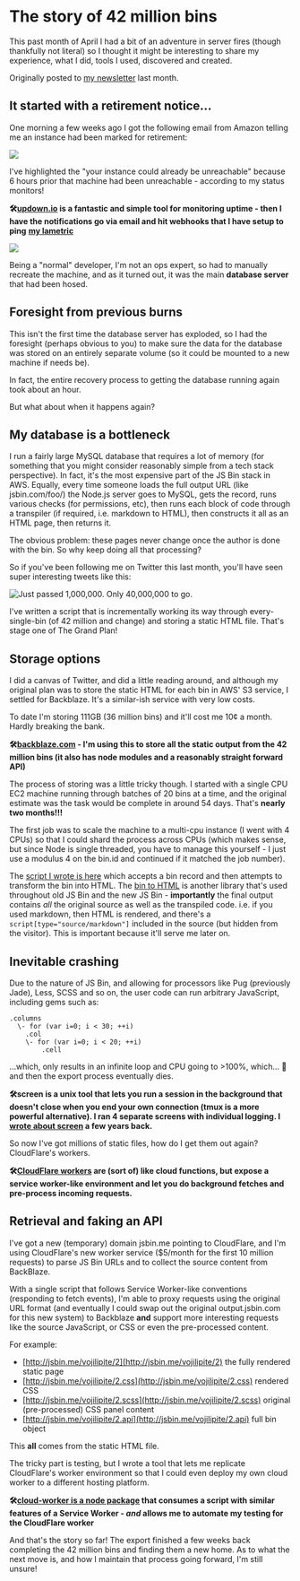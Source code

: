 # The story of 42 million bins

This past month of April I had a bit of an adventure in server fires (though thankfully not literal) so I thought it might be interesting to share my experience, what I did, tools I used, discovered and created.

<!--more-->

Originally posted to [my newsletter](/subscribe) last month.

## It started with a retirement notice…

One morning a few weeks ago I got the following email from Amazon telling me an instance had been marked for retirement:

![](/images/jsbin-notice.png)

I've highlighted the "your instance could already be unreachable" because 6 hours prior that machine had been unreachable - according to my status monitors!

**🛠[updown.io](https://updown.io/r/tx47y) is a fantastic and simple tool for monitoring uptime - then I have the notifications go via email and hit webhooks that I have setup to ping** [**my lametric**](https://remysharp.com/2016/12/18/tech-things-in-2016#lametric)

![](/images/updown-io.png)

Being a "normal" developer, I'm not an ops expert, so had to manually recreate the machine, and as it turned out, it was the main **database server** that had been hosed.

## Foresight from previous burns

This isn't the first time the database server has exploded, so I had the foresight (perhaps obvious to you) to make sure the data for the database was stored on an entirely separate volume (so it could be mounted to a new machine if needs be).

In fact, the entire recovery process to getting the database running again took about an hour.

But what about when it happens again?

## My database is a bottleneck

I run a fairly large MySQL database that requires a lot of memory (for something that you might consider reasonably simple from a tech stack perspective). In fact, it's the most expensive part of the JS Bin stack in AWS. Equally, every time someone loads the full output URL (like jsbin.com/foo/) the Node.js server goes to MySQL, gets the record, runs various checks (for permissions, etc), then runs each block of code through a transpiler (if required, i.e. markdown to HTML), then constructs it all as an HTML page, then returns it.

The obvious problem: these pages never change once the author is done with the bin. So why keep doing all that processing?

So if you've been following me on Twitter this last month, you'll have seen super interesting tweets like this:

![Just passed 1,000,000. Only 40,000,000 to go.](/images/10-million.png)

I've written a script that is incrementally working its way through every-single-bin (of 42 million and change) and storing a static HTML file. That's stage one of The Grand Plan!

## Storage options

I did a canvas of Twitter, and did a little reading around, and although my original plan was to store the static HTML for each bin in AWS' S3 service, I settled for Backblaze. It's a similar-ish service with very low costs.

To date I'm storing 111GB (36 million bins) and it'll cost me 10¢ a month. Hardly breaking the bank.

**🛠[backblaze.com](https://www.backblaze.com/) \- I'm using this to store all the static output from the 42 million bins (it also has node modules and a reasonably straight forward API)**

The process of storing was a little tricky though. I started with a single CPU EC2 machine running through batches of 20 bins at a time, and the original estimate was the task would be complete in around 54 days. That's **nearly two months!!!**

The first job was to scale the machine to a multi-cpu instance (I went with 4 CPUs) so that I could shard the process across CPUs (which makes sense, but since Node is single threaded, you have to manage this yourself - I just use a modulus 4 on the bin.id and continued if it matched the job number).

The [script I wrote is here](https://github.com/jsbin/output/blob/d3ea7e5701e3acd0d2e430d87dccad76bf90d228/routes/blaze.js#L90) which accepts a bin record and then attempts to transform the bin into HTML. The [bin to HTML](https://github.com/jsbin/bin-to-file) is another library that's used throughout old JS Bin and the new JS Bin - **importantly** the final output contains _all_ the original source as well as the transpiled code. i.e. if you used markdown, then HTML is rendered, and there's a `script[type="source/markdown"]` included in the source (but hidden from the visitor). This is important because it'll serve me later on.

## Inevitable crashing

Due to the nature of JS Bin, and allowing for processors like Pug (previously Jade), Less, SCSS and so on, the user code can run arbitrary JavaScript, including gems such as:

```
.columns
  \- for (var i=0; i < 30; ++i)
    .col
    \- for (var i=0; i < 20; ++i)
        .cell
```

…which, only results in an infinite loop and CPU going to >100%, which… 🤷‍ and then the export process eventually dies.

**🛠screen is a unix tool that lets you run a session in the background that doesn't close when you end your own connection (tmux is a more powerful alternative). I ran 4 separate screens with individual logging. I [wrote about screen](https://remysharp.com/2015/04/27/screen) a few years back.**

So now I've got millions of static files, how do I get them out again? CloudFlare's workers.

**🛠[CloudFlare workers](https://blog.cloudflare.com/cloudflare-workers-unleashed/) are (sort of) like cloud functions, but expose a service worker-like environment and let you do background fetches and pre-process incoming requests.**

## Retrieval and faking an API

I've got a new (temporary) domain jsbin.me pointing to CloudFlare, and I'm using CloudFlare's new worker service ($5/month for the first 10 million requests) to parse JS Bin URLs and to collect the source content from BackBlaze.

With a single script that follows Service Worker-like conventions (responding to fetch events), I'm able to proxy requests using the original URL format (and eventually I could swap out the original output.jsbin.com for this new system) to Backblaze **and** support more interesting requests like the source JavaScript, or CSS or even the pre-processed content.

For example:

* [http://jsbin.me/vojilipite/2](http://jsbin.me/vojilipite/2) the fully rendered static page
* [http://jsbin.me/vojilipite/2.css](http://jsbin.me/vojilipite/2.css) rendered CSS
* [http://jsbin.me/vojilipite/2.scss](http://jsbin.me/vojilipite/2.scss) original (pre-processed) CSS panel content
* [http://jsbin.me/vojilipite/2.api](http://jsbin.me/vojilipite/2.api) full bin object

This **all** comes from the static HTML file.

The tricky part is testing, but I wrote a tool that lets me replicate CloudFlare's worker environment so that I could even deploy my own cloud worker to a different hosting platform.

**🛠[cloud-worker is a node package](https://www.npmjs.com/package/cloud-worker) that consumes a script with similar features of a Service Worker - _and_ allows me to automate my testing for the CloudFlare worker**

And that's the story so far! The export finished a few weeks back completing the 42 million bins and finding them a new home. As to what the next move is, and how I maintain that process going forward, I'm still unsure!
